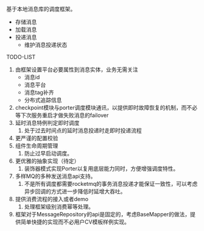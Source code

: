 基于本地消息库的调度框架。

- 存储消息
- 加载消息
- 投递消息
  - 维护消息投递状态
  
TODO-LIST

1. 由框架设置平台必要属性到消息实体，业务无需关注
    - 消息id
    - 消息平台
    - 消息tag补齐
    - 分布式追踪信息
2. checkpoint模块与porter调度模块通讯，以提供即时故障恢复的机制，而不必等下次服务重启才做失败消息的failover
3. 延时消息特例判定即时调度
   1. 处于过去时间点的延时消息投递时走即时投递流程
4. 更严谨的配置校验
5. 组件生命周期管理
   1. 防止过早启动调度。
6. 更优雅的抽象实现（待定）
   1. 装饰器模式实现Porter以复用底层能力同时，方便增强调度特性。
7. 多样MQ的多种发送消息api支持。
   1. 不是所有调度都需要rocketmq的事务消息投递才能保证一致性，可以考虑异步回调的方式进一步降低时延增大吞吐。
8. 提供消费流程的接入或者demo
   1. 处理框架级别消费幂等处理。
9. 框架对于MessageRepository的api是固定的，考虑BaseMapper的做法，提供简单快捷的实现而不必用户CV模板样例实现。

